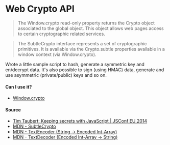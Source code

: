 # Web Crypto API

> The Window.crypto read-only property returns the Crypto object associated to the global object. This object allows web pages access to certain cryptographic related services.

> The SubtleCrypto interface represents a set of cryptographic primitives. It is available via the Crypto.subtle properties available in a window context (via Window.crypto).

Wrote a little sample script to hash, generate a symmetric key and en/decrypt data.
It's also possible to sign (using HMAC) data, generate and use asymmetric (private/public) keys and so on.

#### Can I use it?
  * [Window.crypto](http://caniuse.com/#search=Web%20crypto)

#### Source
  * [Tim Taubert: Keeping secrets with JavaScript | JSConf EU 2014](https://www.youtube.com/watch?v=yf4m9LdO1zI)
  * [MDN - SubtleCrypto](https://developer.mozilla.org/en-US/docs/Web/API/SubtleCrypto)
  * [MDN - TextEncoder (String -> Encoded Int-Array)](https://developer.mozilla.org/en-US/docs/Web/API/TextEncoder)
  * [MDN - TextDecoder (Encoded Int-Array -> String)](https://developer.mozilla.org/en-US/docs/Web/API/TextDecoder)
